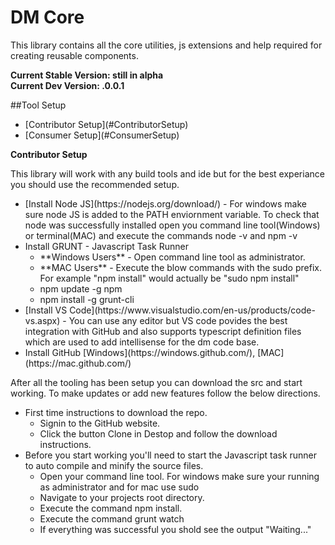 # DM Core

This library contains all the core utilities, js extensions and help required for creating reusable components.

**Current Stable Version: still in alpha**<br>
**Current Dev Version: .0.0.1**

##Tool Setup

<ul>
	<li>[Contributor Setup](#ContributorSetup)</li>
	<li>[Consumer Setup](#ConsumerSetup)</li>
</ul>

<span id="#ContributorSetup">**Contributor Setup**</span>

This library will work with any build tools and ide but for the best experiance you should use the recommended setup.

<ul>
	<li>[Install Node JS](https://nodejs.org/download/) - For windows make sure node JS is added to the PATH enviornment variable. To check that node was successfully installed open you command line tool(Windows) or terminal(MAC) and execute the commands node -v and npm -v</li>
	<li>Install GRUNT - Javascript Task Runner
		<ul>
			<li>**Windows Users** - Open command line tool as administrator.</li>
			<li>**MAC Users** - Execute the blow commands with the sudo prefix. For example "npm install" would actually be "sudo npm install"</li>
			<li>npm update -g npm</li>
			<li>npm install -g grunt-cli</li>
		</ul>
	</li>
	<li>[Install VS Code](https://www.visualstudio.com/en-us/products/code-vs.aspx) - You can use any editor but VS code povides the best integration with GitHub and also supports typescript definition files which are used to add intellisense for the dm code base.</li>
	<li>Install GitHub [Windows](https://windows.github.com/), [MAC](https://mac.github.com/)</li>
</ul>

After all the tooling has been setup you can download the src and start working. To make updates or add new features follow the below directions.

<ul>
	<li>
		First time instructions to download the repo.
		<ul>
			<li>Signin to the GitHub website.</li>
			<li>Click the button Clone in Destop and follow the download instructions.</li>		
		</ul>
	</li>
	<li>
		Before you start working you'll need to start the Javascript task runner to auto compile and minify the source files.
		<ul>
			<li>Open your command line tool. For windows make sure your running as administrator and for mac use sudo</li>
			<li>Navigate to your projects root directory.</li>
			<li>Execute the command npm install.</li>
			<li>Execute the command grunt watch</li>
			<li>If everything was successful you shold see the output "Waiting..."</li>
		</ul>
	</li>		
</ul>
